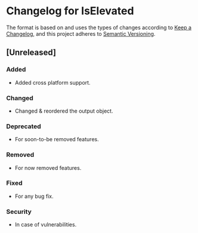 # Changelog for IsElevated

The format is based on and uses the types of changes according to [Keep a Changelog](https://keepachangelog.com/en/1.0.0/),
and this project adheres to [Semantic Versioning](https://semver.org/spec/v2.0.0.html).

## [Unreleased]

### Added

- Added cross platform support.

### Changed

- Changed & reordered the output object.

### Deprecated

- For soon-to-be removed features.

### Removed

- For now removed features.

### Fixed

- For any bug fix.

### Security

- In case of vulnerabilities.
